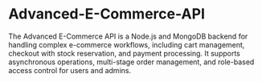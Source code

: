 # Advanced-E-Commerce-API
The Advanced E-Commerce API is a Node.js and MongoDB backend for handling complex e-commerce workflows, including cart management, checkout with stock reservation, and payment processing. It supports asynchronous operations, multi-stage order management, and role-based access control for users and admins.
